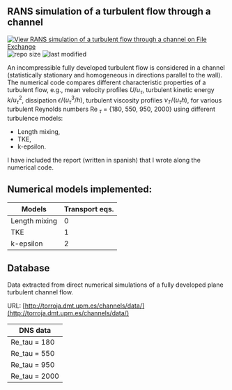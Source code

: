 ## RANS simulation of a turbulent flow through a channel 
[![View RANS simulation of a turbulent flow through a channel on File Exchange](https://www.mathworks.com/matlabcentral/images/matlab-file-exchange.svg)](https://es.mathworks.com/matlabcentral/fileexchange/101098-rans-turbulent-channel-flow)
![repo size](https://img.shields.io/github/repo-size/AlbertoCuadra/RANS_turbulent_channel_flow)
![last modified](https://img.shields.io/github/last-commit/AlbertoCuadra/RANS_turbulent_channel_flow)

An incompressible fully developed turbulent flow is considered in a channel (statistically stationary and homogeneous in directions parallel to the wall). The numerical code compares different characteristic properties of a turbulent flow, e.g., mean velocity profiles $U/u_\tau$, turbulent kinetic energy $k/u_\tau^2$, dissipation $\epsilon/(u_\tau^3/h)$, turbulent viscosity profiles $\nu_T/(u_\tau h)$, for various turbulent Reynolds numbers Re $_\tau$ = \{180, 550, 950, 2000\} using different turbulence models:

* Length mixing,
* TKE,
* k-epsilon.

I have included the report (written in spanish) that I wrote along the numerical code.

## Numerical models implemented:

   Models     |  Transport eqs. |
------------- | --------------- |
Length mixing |        0        |
TKE           |        1        |
k-epsilon     |        2        |
## Database
Data extracted from direct numerical simulations of a fully developed plane turbulent channel flow.

URL: [http://torroja.dmt.upm.es/channels/data/](http://torroja.dmt.upm.es/channels/data/)

  DNS data    |
------------- |
Re_tau = 180  |
Re_tau = 550  |
Re_tau = 950  |
Re_tau = 2000 |
